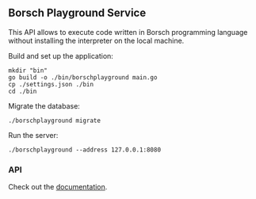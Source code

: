 ## Borsch Playground Service

This API allows to execute code written in Borsch programming language
without installing the interpreter on the local machine.

Build and set up the application:
```shell
mkdir "bin"
go build -o ./bin/borschplayground main.go
cp ./settings.json ./bin
cd ./bin
```

Migrate the database:
```shell
./borschplayground migrate
```

Run the server:
```shell
./borschplayground --address 127.0.0.1:8080
```

### API
Check out the [documentation](https://app.swaggerhub.com/apis-docs/YURALISOVSKIY98/BorschPlaygroundService/1.0.0).
